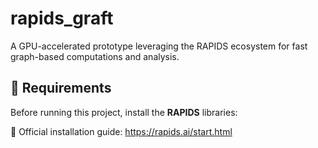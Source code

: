 # rapids_graft

A GPU-accelerated prototype leveraging the RAPIDS ecosystem for fast graph-based computations and analysis.

## 🚀 Requirements

Before running this project, install the **RAPIDS** libraries:

📌 Official installation guide:
https://rapids.ai/start.html
